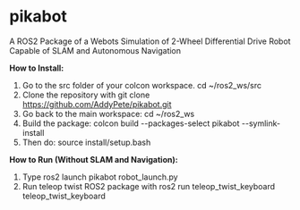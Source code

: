 # pikabot

A ROS2 Package of a Webots Simulation of 2-Wheel Differential Drive Robot Capable of SLAM and Autonomous Navigation

**How to Install:**
1) Go to the src folder of your colcon workspace. cd ~/ros2_ws/src
2) Clone the repository with git clone https://github.com/AddyPete/pikabot.git
3) Go back to the main workspace: cd ~/ros2_ws
4) Build the package: colcon build --packages-select pikabot --symlink-install
5) Then do: source install/setup.bash

**How to Run (Without SLAM and Navigation):**
1) Type ros2 launch pikabot robot_launch.py
2) Run teleop twist ROS2 package with ros2 run teleop_twist_keyboard teleop_twist_keyboard

